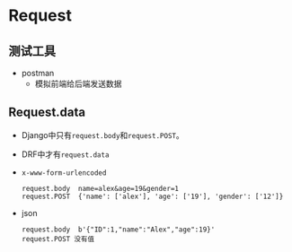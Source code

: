# Request



## 测试工具

- postman
  - 模拟前端给后端发送数据
  
    

## Request.data

- Django中只有`request.body`和`request.POST`。

- DRF中才有`request.data`

- `x-www-form-urlencoded`

  ```
  request.body  name=alex&age=19&gender=1
  request.POST	{'name': ['alex'], 'age': ['19'], 'gender': ['12']}
  ```

- json

  ```
  request.body  b'{"ID":1,"name":"Alex","age":19}'
  request.POST 没有值
  ```

  